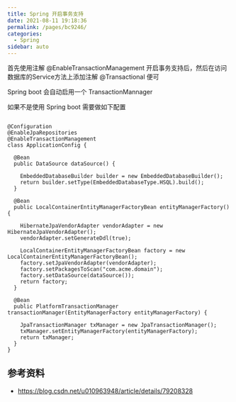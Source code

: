 ```yaml
---
title: Spring 开启事务支持
date: 2021-08-11 19:18:36
permalink: /pages/bc9246/
categories:
  - Spring 
sidebar: auto
---
```



首先使用注解 @EnableTransactionManagement 开启事务支持后，然后在访问数据库的Service方法上添加注解 @Transactional 便可

Spring boot 会自动启用一个 TransactionMannager

如果不是使用 Spring  boot 需要做如下配置
```

@Configuration
@EnableJpaRepositories
@EnableTransactionManagement
class ApplicationConfig {

  @Bean
  public DataSource dataSource() {

    EmbeddedDatabaseBuilder builder = new EmbeddedDatabaseBuilder();
    return builder.setType(EmbeddedDatabaseType.HSQL).build();
  }

  @Bean
  public LocalContainerEntityManagerFactoryBean entityManagerFactory() {

    HibernateJpaVendorAdapter vendorAdapter = new HibernateJpaVendorAdapter();
    vendorAdapter.setGenerateDdl(true);

    LocalContainerEntityManagerFactoryBean factory = new LocalContainerEntityManagerFactoryBean();
    factory.setJpaVendorAdapter(vendorAdapter);
    factory.setPackagesToScan("com.acme.domain");
    factory.setDataSource(dataSource());
    return factory;
  }

  @Bean
  public PlatformTransactionManager transactionManager(EntityManagerFactory entityManagerFactory) {

    JpaTransactionManager txManager = new JpaTransactionManager();
    txManager.setEntityManagerFactory(entityManagerFactory);
    return txManager;
  }
}

```

## 参考资料

- https://blog.csdn.net/u010963948/article/details/79208328
